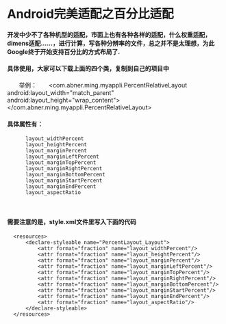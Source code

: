 # Android完美适配之百分比适配
#### 开发中少不了各种机型的适配，市面上也有各种各样的适配，什么权重适配，dimens适配……，进行计算，写各种分辨率的文件，总之并不是太理想，为此Google终于开始支持百分比的方式布局了.
####  具体使用，大家可以下载上面的四个类，复制到自己的项目中
        举例：
       <com.abner.ming.myappli.PercentRelativeLayout
        android:layout_width="match_parent"
        android:layout_height="wrap_content">
        <TextView
            android:layout_width="wrap_content"
            android:layout_height="wrap_content"
            android:text="hello"
            android:textColor="#000"
            app:layout_marginLeftPercent="10%"
            />
    </com.abner.ming.myappli.PercentRelativeLayout>
    
####  具体属性有：
          layout_widthPercent
          layout_heightPercent
          layout_marginPercent
          layout_marginLeftPercent
          layout_marginTopPercent
          layout_marginRightPercent
          layout_marginBottomPercent
          layout_marginStartPercent
          layout_marginEndPercent
          layout_aspectRatio
    
#### 需要注意的是，style.xml文件里写入下面的代码
      <resources>
          <declare-styleable name="PercentLayout_Layout">
              <attr format="fraction" name="layout_widthPercent"/>
              <attr format="fraction" name="layout_heightPercent"/>
              <attr format="fraction" name="layout_marginPercent"/>
              <attr format="fraction" name="layout_marginLeftPercent"/>
              <attr format="fraction" name="layout_marginTopPercent"/>
              <attr format="fraction" name="layout_marginRightPercent"/>
              <attr format="fraction" name="layout_marginBottomPercent"/>
              <attr format="fraction" name="layout_marginStartPercent"/>
              <attr format="fraction" name="layout_marginEndPercent"/>
              <attr format="fraction" name="layout_aspectRatio"/>
          </declare-styleable>
      </resources>
    
